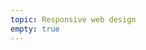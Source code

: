 ```yaml
---
topic: Responsive web design
empty: true
---
```


<!-- ### Agenda
- Responsive web design
  - Discuss examples
  - Learn about media queries
  - RWD workflows
- [Project 3]({{ site.baseurl }}{% link gd-220/proj3.md %})

### Homework
Being [Project 3]({{ site.baseurl }}{% link gd-220/proj3.md %}) over spring break. See specific deliverables on the [project sheet]({{ site.baseurl }}{% link gd-220/proj3.md %}) -->

<!-- - Reading for next week:
  - [The Web's Grain](https://frankchimero.com/writing/the-webs-grain/)
  - [Storyframes before wireframes](https://uxdesign.cc/storyframes-before-wireframes-starting-designs-in-the-text-editor-ec69db78e6e4)
- Be prepared to share 1-2 examples of web sites you think are well-designed for mobile -->
